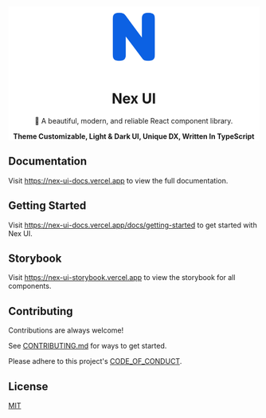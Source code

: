 <div style="background:white;">
  <p align="center">
    <img src='../../assets/logo.png' width='25%' />
  </p>
  <h1 align="center">Nex UI</h1>
  <p align="center">🎉 A beautiful, modern, and reliable React component library.</p>
  <p align="center"><b>Theme Customizable, Light & Dark UI, Unique DX, Written In TypeScript</b></p>
</div>

## Documentation

Visit https://nex-ui-docs.vercel.app to view the full documentation.

## Getting Started

Visit https://nex-ui-docs.vercel.app/docs/getting-started to get started with Nex UI.

## Storybook

Visit https://nex-ui-storybook.vercel.app to view the storybook for all components.

## Contributing

Contributions are always welcome!

See [CONTRIBUTING.md](https://github.com/rxy001/nex-ui/blob/main/CONTRIBUTING.md) for ways to get started.

Please adhere to this project's [CODE_OF_CONDUCT](https://github.com/rxy001/nex-ui/blob/main/CODE_OF_CONDUCT.md).

## License

[MIT](https://choosealicense.com/licenses/mit/)
